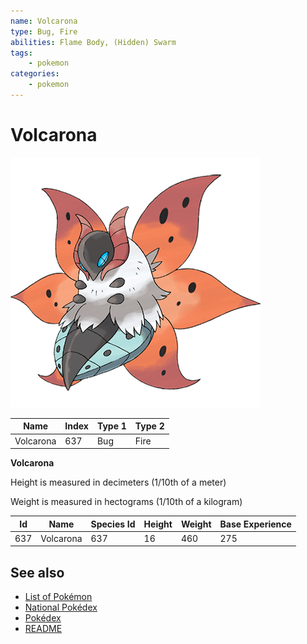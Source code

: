 ```yaml
---
name: Volcarona
type: Bug, Fire
abilities: Flame Body, (Hidden) Swarm
tags:
    - pokemon
categories:
    - pokemon
---
```


# Volcarona


![Volcarona](images/637.png)

| **Name** | **Index** | **Type 1** | **Type 2** |
|----|----|----|----|
| Volcarona | 637 | Bug | Fire  |

**Volcarona** 


Height is measured in decimeters (1/10th of a meter)

Weight is measured in hectograms (1/10th of a kilogram)

| **Id** | **Name** | **Species Id** | **Height** | **Weight** | **Base Experience** |
|--------|----------|----------------|------------|------------|---------------------|
| 637 | Volcarona | 637 | 16 | 460 | 275 |


## See also

- [List of Pokémon](../pokemon.md)
- [National Pokédex](../national_pokedex.md)
- [Pokédex](../pokedex.md)
- [README](../README.md)
